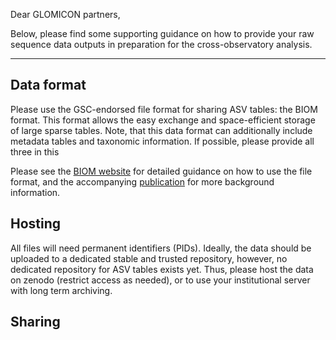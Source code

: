 Dear GLOMICON partners,

Below, please find some supporting guidance on how to provide your raw sequence data outputs in preparation for the cross-observatory analysis.

---

## Data format
Please use the GSC-endorsed file format for sharing ASV tables: the BIOM format. This format allows the easy exchange and space-efficient storage of large sparse tables.
Note, that this data format can additionally include metadata tables and taxonomic information. If possible, please provide all three in this

Please see the [BIOM website](http://biom-format.org/index.html) for detailed guidance on how to use the file format, and the accompanying [publication](https://doi.org/10.1186%2F2047-217X-1-7) for more background information.

## Hosting
All files will need permanent identifiers (PIDs). Ideally, the data should be uploaded to a dedicated stable and trusted repository, however, no dedicated repository for ASV tables exists yet. Thus, please host the data on zenodo (restrict access as needed), or to use your institutional server with long term archiving.

## Sharing
